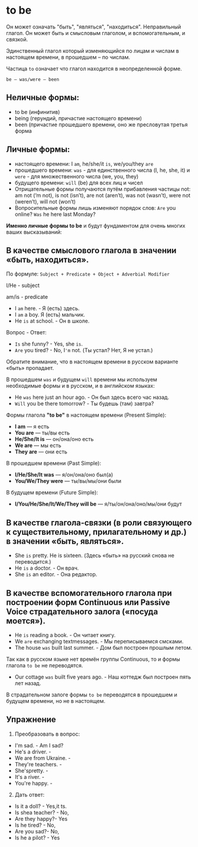 # to be
Он может означать "быть", "являться", "находиться".
Неправильный глагол.
Он может быть и смысловым глаголом, и вспомогательным, и связкой.

Эдинственный глагол который изменяющийся по лицам и числам в настоящем времени, в прошедшем – по числам.

Частица `to` означает что глагол находится в неопределенной форме.

`be — was/were — been`

## Неличные формы:
- to be (инфинитив)
- being (герундий,  причастие настоящего времени) 
- been (причастие прошедшего времени, оно же пресловутая третья форма

## Личные формы:
- настоящего времени: I `am`, he/she/it `is`, we/you/they `are`
- прошедшего времени: `was` - для единственного числа (I, he, she, it) и `were` - для множественного числа (we, you, they) 
- будущего времени: `will` (be) для всех лиц и чисел
- Отрицательные формы получаются путём прибавления частицы not: am not (‘m not), is not (isn’t), are not (aren’t), was not (wasn’t), were not (weren’t), will not (won’t)
- Вопросительные формы лишь изменяют порядок слов: `Are` you online? `Was` he here last Monday?


**Именно личные формы to be** и будут фундаментом для очень многих ваших высказываний:

## В качестве смыслового глагола в значении «быть, находиться». 

По формуле: `Subject + Predicate + Object + Adverbial Modifier`

I/He - subject

am/is - predicate

- I `am` here. - Я (есть) здесь.
- I `am` a boy. Я (есть) мальчик.
- He `is` at school. - Он в школе.

Вопрос - Ответ:
- `Is` she funny? - Yes, she `is`.
- `Are` you tired? - No, I`'m` not. (Ты устал? Нет, Я не устал.)


Обратите внимание, что в настоящем времени в русском варианте «быть» пропадает. 

В прошедшем `was` и будущем `will` времени мы используем необходимые формы и в русском, и в английском языках: 
- He `was` here just an hour ago. - Он был здесь всего час назад.
- `Will` you be there tomorrow? - Ты будешь (там) завтра?

Формы глагола **"to be"** в настоящем времени (Present Simple):
- **I am** — я есть
- **You are** — ты/вы есть
- **He/She/It is** — он/она/оно есть
- **We are** — мы есть
- **They are** — они есть

В прошедшем времени (Past Simple):
- **I/He/She/It was** — я/он/она/оно был(а)
- **You/We/They were** — ты/вы/мы/они были

В будущем времени (Future Simple):
- **I/You/He/She/It/We/They will be** — я/ты/он/она/оно/мы/они будут

## В качестве глагола-связки (в роли связующего к существительному, прилагательному и др.) в значении «быть, являться».
- She `is` pretty. He is sixteen. (Здесь «быть» на русский снова не переводится.) 
- He `is` a doctor. - Он врач.
- She `is` an editor. - Она редактор.

## В качестве вспомогательного глагола при построении форм Continuous или Passive Voice страдательного залога («посуда моется»). 
- He `is` reading a book. - Он читает книгу.
- We `are` exchanging textmessages. - Мы переписываемся смсками.
- The house `was` built last summer. - Дом был построен прошлым летом.

Так как в русском языке нет времён группы Continuous, то и формы глагола `to be` не переводятся. 

- Our cottage `was` built five years ago. - Наш коттедж был построен пять лет назад.

В страдательном залоге формы `to be` переводятся в прошедшем и будущем времени, но не в настоящем.

## Упражнение

1. Преобразовать в вопрос:
- I'm sad. - Am I sad?
- He's a driver. - 
- We are from Ukraine. - 
- They're teachers. - 
- She'spretty. - 
- It's a river. - 
- You're happy. - 

2. Дать ответ:
- Is it a doll? - Yes,it ts.
- Is shea teacher? - No,
- Are they happy?- Yes
- Is he tired? - No,
- Are you sad?- No,
- Is he a pilot? - Yes














